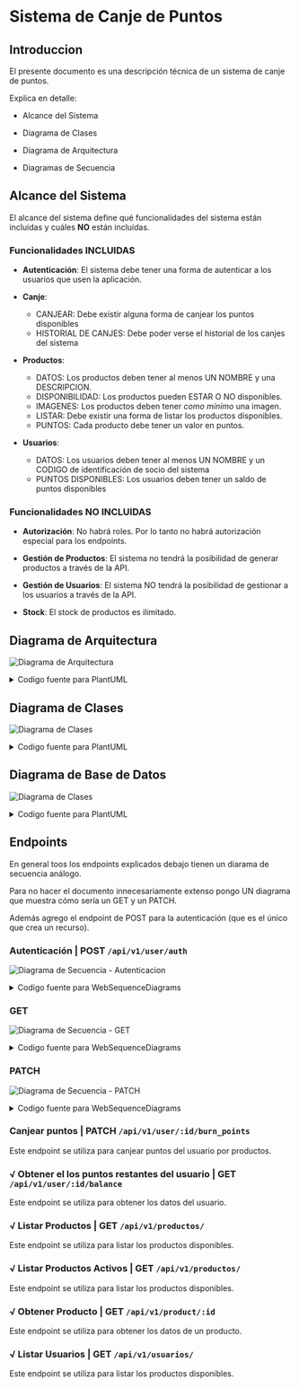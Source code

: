 # Sistema de Canje de Puntos

## Introduccion

El presente documento es una descripción técnica de un sistema de canje de puntos.

Explica en detalle:

- Alcance del Sistema

- Diagrama de Clases

- Diagrama de Arquitectura

- Diagramas de Secuencia

## Alcance del Sistema

El alcance del sistema define qué funcionalidades del sistema están incluídas y cuáles **NO** están incluídas.

### Funcionalidades INCLUIDAS

- **Autenticación**: El sistema debe tener una forma de autenticar a los usuarios que usen la aplicación.

- **Canje**:
  - CANJEAR: Debe existir alguna forma de canjear los puntos disponibles
  - HISTORIAL DE CANJES: Debe poder verse el historial de los canjes del sistema

- **Productos**:
  - DATOS: Los productos deben tener al menos UN NOMBRE y una DESCRIPCION.
  - DISPONIBILIDAD: Los productos pueden ESTAR O NO disponibles.
  - IMAGENES: Los productos deben tener _como mínimo_ una imagen.
  - LISTAR: Debe existir una forma de listar los productos disponibles.
  - PUNTOS: Cada producto debe tener un valor en puntos.
  
- **Usuarios**:
  - DATOS: Los usuarios deben tener al menos UN NOMBRE y un CODIGO de identificación de socio del sistema
  - PUNTOS DISPONIBLES: Los usuarios deben tener un saldo de puntos disponibles

### Funcionalidades **NO** INCLUIDAS

- **Autorización**: No habrá roles. Por lo tanto no habrá autorización especial para los endpoints.

- **Gestión de Productos**: El sistema no tendrá la posibilidad de generar productos a través de la API.

- **Gestión de Usuarios**: El sistema NO tendrá la posibilidad de gestionar a los usuarios a través de la API.

- **Stock**: El stock de productos es ilimitado.

## Diagrama de Arquitectura

![Diagrama de Arquitectura](./diagrama_de_arquitectura.png)

<details>
  <summary>Codigo fuente para PlantUML</summary>

```
@startuml

title Sistema de Canjes

actor Usuario
cloud Internet

package "API pública" {
    component Router
}

package "Middleware" {
    component Controllers
    component Models
}

package "Base de Datos" {
    database PostgreSQL
}

Usuario <-> Internet
Internet <-> Router
Router <-down-> Controllers
Controllers <-right-> Models
Models <-right-> PostgreSQL

@enduml
```

</details>


## Diagrama de Clases

![Diagrama de Clases](./diagrama_de_clases.png)

<details>
  <summary>Codigo fuente para PlantUML</summary>

```
@startuml

title Sistema de Canjes

abstract ApplicationController {
}

class Api::V1::ApplicationController {
}

class Api::V1::ExceptionsController {
  - void user_not_found()
  - void token_not_found()
  - void saldo_insuficiente()
  - void producto_no_encontrado()
  - void firma_invalida()
  - void producto_inexistente()
  + void rescue_from_exception(Exception e)
}

class Api::V1::ApplicationController {
    + void check_token()
}

class Api::V1::UsuariosController {
    + void oauth(String usuario, String password)
    + void show(int usuario_id)
    + void balance(usuario_id)
    + void burn_points(Usuario usuario, List<Pair<int,int>> ProductosCantidad)
}

class Api::V1::UsuariosProductosController {
    + void show(int usuario_id)
}

class Api::V1::ProductosController {
    + void index()
    + void show(int producto_id)
    + void activos()
}

class Api::V1::Burn << (M,#FF7700)>> {
    + void points(int usuario_id, List<Productos>)
}

class Api::V1::Credentials<< (M,#FF7700)>> {
    - String generate_token(String user)
    + String check_username_password(String user, String password)
    + Boolean check_token(String authorization_token)
}

class V1::Password  << (M,#FF7700)>> {
    + String sha512(String password)
}

package Exceptions {
    class UserNotFound << (E,#FF2200)>> {}
    class TokenNotFound << (E,#FF2200)>> {}
    class SaldoInsuficiente << (E,#FF2200)>> {}
    class ProductoNotFound << (E,#FF2200)>> {}
    class InvalidSignature << (E,#FF2200)>> {}
}

class V1::Jwt  << (M,#FF7700)>> {
    + string decode(String body, String token, String algorithm)
}

Api::V1::UsuariosController -up-|> Api::V1::ApplicationController
Api::V1::UsuariosProductosController -up-|> Api::V1::ApplicationController
Api::V1::ProductosController -up-|> Api::V1::ApplicationController
Api::V1::ApplicationController -up-|> Api::V1::ExceptionsController
Api::V1::ExceptionsController -up-|> ApplicationController
Api::V1::UsuariosController -down-> Api::V1::Burn
Api::V1::UsuariosController -down-> V1::Jwt
Api::V1::ApplicationController -left-> Api::V1::Credentials
Api::V1::ApplicationController -right-> V1::Password
Api::V1::ExceptionsController .right.> Exceptions

@enduml
```
</details>

## Diagrama de Base de Datos

![Diagrama de Clases](./diagrama_de_base_de_datos.png)

<details>
  <summary>Codigo fuente para PlantUML</summary>

```
@startuml

title Classes - Diagrama de Base de Datos


class Usuario {
  + nombre : varchar
  + user : varchar
  + pass : varchar
  + saldo_puntos : int
  + created_at : datetime
}

class Producto {
  + nombre : varchar
  + puntos : int
  + activo : bool
  + created_at : datetime
}

class ProductoImagen {
  + nombre : varchar
  + principal : boolean
}

class UsuarioProducto {
  id_usuario : int
  id_producto : int
  puntos_usados : int
  fecha_canje : datetime
}

class Token {
  + token : varchar
  + ttl : int
  + created_at : datetime
}

Usuario -right- "*" UsuarioProducto
UsuarioProducto "*" -right- Producto
Usuario -down- Token
Producto -down- "*" ProductoImagen

@enduml
```

</details>

## Endpoints

En general toos los endpoints explicados debajo tienen un diarama de secuencia análogo.

Para no hacer el documento innecesariamente extenso pongo UN diagrama que muestra cómo sería un GET y un PATCH.

Además agrego el endpoint de POST para la autenticación (que es el único que crea un recurso).

### Autenticación | POST `/api/v1/user/auth`

![Diagrama de Secuencia - Autenticacion](./seq_autenticacion.png)

<details>
  <summary>Codigo fuente para WebSequenceDiagrams</summary>

```
title Autenticación

participant Usuario
participant Sistema

note left of Sistema: /api/v1/auth

Usuario->+Sistema: user + pass
Sistema->+Database: token + ttl
Database-->-Sistema: ack
Sistema->-Usuario: token + ttl
```
</details>

### GET

![Diagrama de Secuencia - GET](./seq_get.png)

<details>
  <summary>Codigo fuente para WebSequenceDiagrams</summary>

```
title GET

participant Usuario
participant Sistema

note left of Sistema: /api/v1/auth

Usuario->+Sistema: user + pass
Sistema->+Database: token + ttl
Database-->-Sistema: ack
Sistema->-Usuario: token + ttl
```
</details>

### PATCH

![Diagrama de Secuencia - PATCH](./seq_patch.png)

<details>
  <summary>Codigo fuente para WebSequenceDiagrams</summary>

```
title PATCH

participant Usuario
participant Sistema

note left of Sistema: <<endpoint correspondiente>> + JSON con los cambios al recurso

Usuario->+Sistema: (:id) del recurso
Sistema->+Database: query
Database-->-Sistema: datos del recurso
Sistema->-Usuario: JSON del recurso
```

</details>

### Canjear puntos | PATCH `/api/v1/user/:id/burn_points`

Este endpoint se utiliza para canjear puntos del usuario por productos.

### √ Obtener el los puntos restantes del usuario | GET `/api/v1/user/:id/balance`

Este endpoint se utiliza para obtener los datos del usuario.

### √ Listar Productos | GET `/api/v1/productos/`

Este endpoint se utiliza para listar los productos disponibles.

### √ Listar Productos Activos | GET `/api/v1/productos/`

Este endpoint se utiliza para listar los productos disponibles.

### √ Obtener Producto | GET `/api/v1/product/:id`

Este endpoint se utiliza para obtener los datos de un producto.

### √ Listar Usuarios | GET `/api/v1/usuarios/`

Este endpoint se utiliza para listar los productos disponibles.

